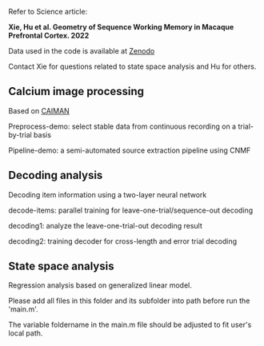 Refer to Science article:

**Xie, Hu et al. Geometry of Sequence Working Memory in Macaque Prefrontal Cortex. 2022**

Data used in the code is available at [Zenodo](https://doi.org/10.5281/zenodo.5739376)

Contact Xie for questions related to state space analysis and Hu for others.

## Calcium image processing

Based on [CAIMAN](https://github.com/flatironinstitute/CaImAn)

Preprocess-demo: select stable data from continuous recording on a trial-by-trial basis

Pipeline-demo: a semi-automated source extraction pipeline using CNMF


## Decoding analysis

Decoding item information using a two-layer neural network

decode-items: parallel training for leave-one-trial/sequence-out decoding

decoding1: analyze the leave-one-trial-out decoding result

decoding2: training decoder for cross-length and error trial decoding


## State space analysis

Regression analysis based on generalized linear model.

Please add all files in this folder and its subfolder into path before run the 'main.m'.

The variable foldername in the main.m file should be adjusted to fit user's local path. 



